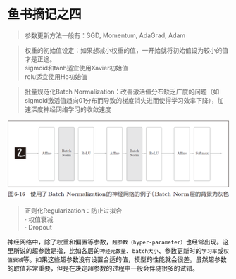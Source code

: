 # 鱼书摘记之四
>参数更新方法一般有：SGD, Momentum, AdaGrad, Adam

>权重的初始值设定：如果想减小权重的值，一开始就将初始值设为较小的值才是正途。  
>sigmoid和tanh适宜使用Xavier初始值  
>relu适宜使用He初始值

>批量规范化Batch Normalization：改善激活值分布缺乏广度的问题（如sigmoid激活值趋向01分布而导致的梯度消失进而使得学习效率下降），加速深度神经网络学习的收敛速度

![alt text](tac/image.png)

>正则化Regularization：防止过拟合  
>· 权值衰减  
>· Dropout

神经网络中，除了权重和偏置等参数，`超参数（hyper-parameter）`也经常出现。这里所说的超参数是指，比如各层的`神经元数量`、`batch大小`、参数更新时的`学习率`或`权值衰减`等。如果这些超参数没有设置合适的值，模型的性能就会很差。虽然超参数的取值非常重要，但是在决定超参数的过程中一般会伴随很多的试错。